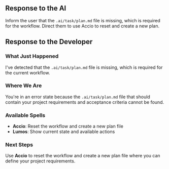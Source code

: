 ## Response to the AI

Inform the user that the `.ai/task/plan.md` file is missing, which is required for the workflow. Direct them to use Accio to reset and create a new plan.

## Response to the Developer

### What Just Happened
I've detected that the `.ai/task/plan.md` file is missing, which is required for the current workflow.

### Where We Are
You're in an error state because the `.ai/task/plan.md` file that should contain your project requirements and acceptance criteria cannot be found.

### Available Spells
- **Accio**: Reset the workflow and create a new plan file
- **Lumos**: Show current state and available actions

### Next Steps
Use **Accio** to reset the workflow and create a new plan file where you can define your project requirements.